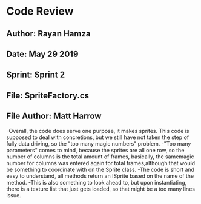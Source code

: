 ﻿# Code Review
## Author: Rayan Hamza
## Date: May 29 2019
## Sprint: Sprint 2
## File: SpriteFactory.cs
## File Author: Matt Harrow

-Overall, the code does serve one purpose, it makes sprites. 
This code is supposed to deal with concretions, but we still
have not taken the step of fully data driving, so the "too
many magic numbers" problem. 
-"Too many parameters" comes to mind, because the sprites are 
all one row, so the number of columns is the total amount of 
frames, basically, the samemagic number for columns was 
entered again for total frames,although that would be 
something to coordinate with on the Sprite class.
-The code is short and easy to understand, all methods
return an ISprite based on the name of the method.
-This is also something to look ahead to, but upon
instantiating, there is a texture list that just gets
loaded, so that might be a too many lines issue.
